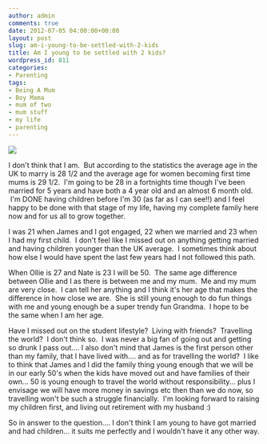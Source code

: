```yaml
---
author: admin
comments: true
date: 2012-07-05 04:00:00+00:00
layout: post
slug: am-i-young-to-be-settled-with-2-kids
title: Am I young to be settled with 2 kids?
wordpress_id: 811
categories:
- Parenting
tags:
- Being A Mum
- Boy Mama
- mum of two
- mum stuff
- my life
- parenting
---
```


[![](http://www.outmumbered.com/wp-content/uploads/2012/07/IMG_5633-e1344168018477-682x1024.jpg)](http://www.outmumbered.com/wp-content/uploads/2012/07/IMG_5633.jpg)


I don't think that I am.  But according to the statistics the average age in the UK to marry is 28 1/2 and the average age for women becoming first time mums is 29 1/2.  I'm going to be 28 in a fortnights time though I've been married for 5 years and have both a 4 year old and an almost 6 month old.  I'm DONE having children before I'm 30 (as far as I can see!!) and I feel happy to be done with that stage of my life, having my complete family here now and for us all to grow together.

I was 21 when James and I got engaged, 22 when we married and 23 when I had my first child.  I don't feel like I missed out on anything getting married and having children younger than the UK average.  I sometimes think about how else I would have spent the last few years had I not followed this path.

When Ollie is 27 and Nate is 23 I will be 50.  The same age difference between Ollie and I as there is between me and my mum.  Me and my mum are very close.  I can tell her anything and I think it's her age that makes the difference in how close we are.  She is still young enough to do fun things with me and young enough be a super trendy fun Grandma.  I hope to be the same when I am her age.

Have I missed out on the student lifestyle?  Living with friends?  Travelling the world?  I don't think so.  I was never a big fan of going out and getting so drunk I pass out.... I also don't mind that James is the first person other than my family, that I have lived with.... and as for travelling the world?  I like to think that James and I did the family thing young enough that we will be in our early 50's when the kids have moved out and have families of their own... 50 is young enough to travel the world without responsibility... plus I envisage we will have more money in savings etc then than we do now, so travelling won't be such a struggle financially.  I'm looking forward to raising my children first, and living out retirement with my husband :)

So in answer to the question.... I don't think I am young to have got married and had children... it suits me perfectly and I wouldn't have it any other way.
